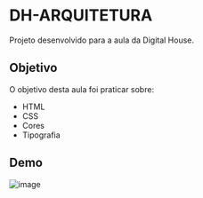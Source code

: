 # DH-ARQUITETURA

Projeto desenvolvido para a aula da Digital House.

## Objetivo

O objetivo desta aula foi praticar sobre:

- HTML
- CSS
- Cores
- Tipografia
## Demo
![image](https://user-images.githubusercontent.com/38005819/195728146-67d3daee-3358-4167-859c-35a168d6454f.png)

